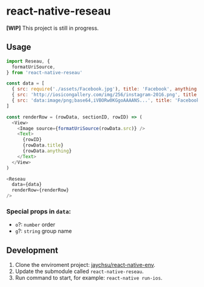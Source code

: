 react-native-reseau
======

**[WIP]** This project is still in progress.

## Usage

```js
import Reseau, {
  formatUriSource,
} from 'react-native-reseau'

const data = [
  { src: require('./assets/Facebook.jpg'), title: 'Facebook', anything: 123 },
  { src: 'http://iosicongallery.com/img/256/instagram-2016.png', title: 'Instagram', anything: 564 },
  { src: 'data:image/png;base64,iVBORw0KGgoAAAANS...', title: 'Facebook Messenger', anything: 314 },
]

const renderRow = (rowData, sectionID, rowID) => (
  <View>
    <Image source={formatUriSource(rowData.src)} />
    <Text>
      {rowID}
      {rowData.title}
      {rowData.anything}
    </Text>
  </View>
)

<Reseau
  data={data}
  renderRow={renderRow}
/>
```

### Special props in `data`:

- `o`?: `number` order
- `g`?: `string` group name

## Development

1. Clone the enviroment project: [jaychsu/react-native-env](https://github.com/jaychsu/react-native-env).
2. Update the submodule called `react-native-reseau`.
3. Run command to start, for example: `react-native run-ios`.
